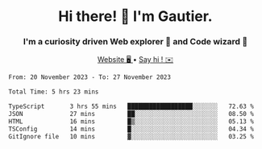 <h1 align="center">Hi there! 👋 I'm Gautier.</h1>
<h3 align="center">I'm a curiosity driven Web explorer 🚀 and Code wizard 🧙</h3>

<p align="center">
  <a href="https://xisabla.github.io/">Website 🖥️ </a> •
  <a href="mailto:xisabla.dev@gmail.com">Say hi ! ✉️</a>
</p>

<!--START_SECTION:waka-->

```txt
From: 20 November 2023 - To: 27 November 2023

Total Time: 5 hrs 23 mins

TypeScript       3 hrs 55 mins   ██████████████████░░░░░░░   72.63 %
JSON             27 mins         ██░░░░░░░░░░░░░░░░░░░░░░░   08.50 %
HTML             16 mins         █▒░░░░░░░░░░░░░░░░░░░░░░░   05.13 %
TSConfig         14 mins         █░░░░░░░░░░░░░░░░░░░░░░░░   04.34 %
GitIgnore file   10 mins         ▓░░░░░░░░░░░░░░░░░░░░░░░░   03.25 %
```

<!--END_SECTION:waka-->
